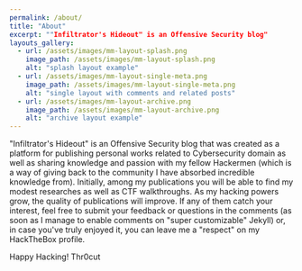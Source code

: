 ```yaml
---
permalink: /about/
title: "About"
excerpt: ""Infiltrator's Hideout" is an Offensive Security blog"
layouts_gallery:
  - url: /assets/images/mm-layout-splash.png
    image_path: /assets/images/mm-layout-splash.png
    alt: "splash layout example"
  - url: /assets/images/mm-layout-single-meta.png
    image_path: /assets/images/mm-layout-single-meta.png
    alt: "single layout with comments and related posts"
  - url: /assets/images/mm-layout-archive.png
    image_path: /assets/images/mm-layout-archive.png
    alt: "archive layout example"
---
```



"Infiltrator's Hideout" is an Offensive Security blog that was created as a platform for publishing personal works related to Cybersecurity domain as well as sharing knowledge and passion with my fellow Hackermen (which is a way of giving back to the community I have absorbed incredible knowledge from). Initially, among my publications you will be able to find my modest researches as well as CTF walkthroughs. As my hacking powers grow, the quality of publications will improve. If any of them catch your interest, feel free to submit your feedback or questions in the comments (as soon as I manage to enable comments on "super customizable" Jekyll) or, in case you've truly enjoyed it, you can leave me a "respect" on my HackTheBox profile.

Happy Hacking!
Thr0cut
